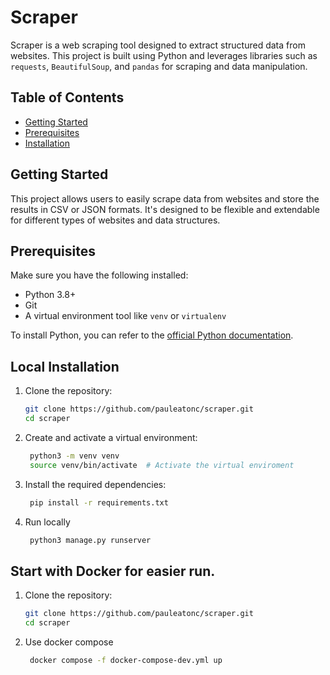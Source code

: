 # Scraper

Scraper is a web scraping tool designed to extract structured data from websites. This project is built using Python and leverages libraries such as `requests`, `BeautifulSoup`, and `pandas` for scraping and data manipulation.

## Table of Contents
- [Getting Started](#getting-started)
- [Prerequisites](#prerequisites)
- [Installation](#installation)


## Getting Started

This project allows users to easily scrape data from websites and store the results in CSV or JSON formats. It's designed to be flexible and extendable for different types of websites and data structures.

## Prerequisites

Make sure you have the following installed:

- Python 3.8+
- Git
- A virtual environment tool like `venv` or `virtualenv`

To install Python, you can refer to the [official Python documentation](https://www.python.org/downloads/).

## Local Installation

1. Clone the repository:

   ```bash
   git clone https://github.com/pauleatonc/scraper.git
   cd scraper

2. Create and activate a virtual environment:

   ```bash
    python3 -m venv venv
    source venv/bin/activate  # Activate the virtual enviroment

3. Install the required dependencies:

   ```bash
    pip install -r requirements.txt

4. Run locally

   ```bash
    python3 manage.py runserver


## Start with Docker for easier run.

1. Clone the repository:

   ```bash
   git clone https://github.com/pauleatonc/scraper.git
   cd scraper

2. Use docker compose

   ```bash
    docker compose -f docker-compose-dev.yml up
